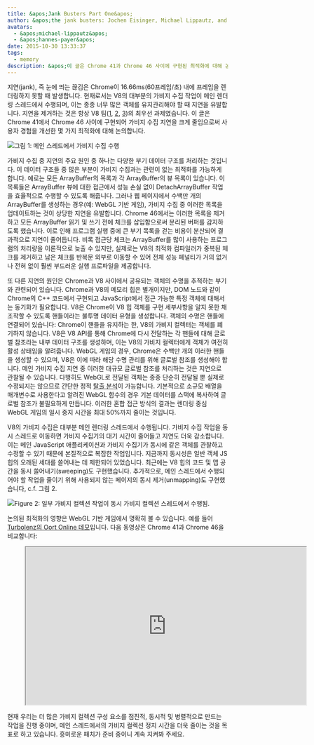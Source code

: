 ```yaml
---
title: &apos;Jank Busters Part One&apos;
author: &apos;the jank busters: Jochen Eisinger, Michael Lippautz, and Hannes Payer&apos;
avatars:
  - &apos;michael-lippautz&apos;
  - &apos;hannes-payer&apos;
date: 2015-10-30 13:33:37
tags:
  - memory
description: &apos;이 글은 Chrome 41과 Chrome 46 사이에 구현된 최적화에 대해 논의하며, 이는 가비지 수집 지연 시간을 상당히 줄여 사용자 경험을 개선합니다.&apos;
---
```

지연(jank), 즉 눈에 띄는 끊김은 Chrome이 16.66ms(60프레임/초) 내에 프레임을 렌더링하지 못할 때 발생합니다. 현재로서는 V8의 대부분의 가비지 수집 작업이 메인 렌더링 스레드에서 수행되며, 이는 종종 너무 많은 객체를 유지관리해야 할 때 지연을 유발합니다. 지연을 제거하는 것은 항상 V8 팀([1](https://blog.chromium.org/2011/11/game-changer-for-interactive.html), [2](https://www.youtube.com/watch?v=3vPOlGRH6zk), [3](/blog/free-garbage-collection))의 최우선 과제였습니다. 이 글은 Chrome 41에서 Chrome 46 사이에 구현되어 가비지 수집 지연을 크게 줄임으로써 사용자 경험을 개선한 몇 가지 최적화에 대해 논의합니다.

<!--truncate-->
![그림 1: 메인 스레드에서 가비지 수집 수행](/_img/jank-busters/gc-main-thread.png)

가비지 수집 중 지연의 주요 원인 중 하나는 다양한 부기 데이터 구조를 처리하는 것입니다. 이 데이터 구조들 중 많은 부분이 가비지 수집과는 관련이 없는 최적화를 가능하게 합니다. 예로는 모든 ArrayBuffer의 목록과 각 ArrayBuffer의 뷰 목록이 있습니다. 이 목록들은 ArrayBuffer 뷰에 대한 접근에서 성능 손실 없이 DetachArrayBuffer 작업을 효율적으로 수행할 수 있도록 해줍니다. 그러나 웹 페이지에서 수백만 개의 ArrayBuffer를 생성하는 경우(예: WebGL 기반 게임), 가비지 수집 중 이러한 목록을 업데이트하는 것이 상당한 지연을 유발합니다. Chrome 46에서는 이러한 목록을 제거하고 모든 ArrayBuffer 읽기 및 쓰기 전에 체크를 삽입함으로써 분리된 버퍼를 감지하도록 했습니다. 이로 인해 프로그램 실행 중에 큰 부기 목록을 걷는 비용이 분산되어 결과적으로 지연이 줄어듭니다. 비록 접근당 체크는 ArrayBuffer를 많이 사용하는 프로그램의 처리량을 이론적으로 늦출 수 있지만, 실제로는 V8의 최적화 컴파일러가 중복된 체크를 제거하고 남은 체크를 반복문 외부로 이동할 수 있어 전체 성능 페널티가 거의 없거나 전혀 없이 훨씬 부드러운 실행 프로파일을 제공합니다.

또 다른 지연의 원인은 Chrome과 V8 사이에서 공유되는 객체의 수명을 추적하는 부기와 관련되어 있습니다. Chrome과 V8의 메모리 힙은 별개이지만, DOM 노드와 같이 Chrome의 C++ 코드에서 구현되고 JavaScript에서 접근 가능한 특정 객체에 대해서는 동기화가 필요합니다. V8은 Chrome이 V8 힙 객체를 구현 세부사항을 알지 못한 채 조작할 수 있도록 핸들이라는 불투명 데이터 유형을 생성합니다. 객체의 수명은 핸들에 연결되어 있습니다: Chrome이 핸들을 유지하는 한, V8의 가비지 컬렉터는 객체를 폐기하지 않습니다. V8은 V8 API를 통해 Chrome에 다시 전달하는 각 핸들에 대해 글로벌 참조라는 내부 데이터 구조를 생성하며, 이는 V8의 가비지 컬렉터에게 객체가 여전히 활성 상태임을 알려줍니다. WebGL 게임의 경우, Chrome은 수백만 개의 이러한 핸들을 생성할 수 있으며, V8은 이에 따라 해당 수명 관리를 위해 글로벌 참조를 생성해야 합니다. 메인 가비지 수집 지연 중 이러한 대규모 글로벌 참조를 처리하는 것은 지연으로 관찰될 수 있습니다. 다행히도 WebGL로 전달된 객체는 종종 단순히 전달될 뿐 실제로 수정되지는 않으므로 간단한 정적 [탈출 분석](https://en.wikipedia.org/wiki/Escape_analysis)이 가능합니다. 기본적으로 소규모 배열을 매개변수로 사용한다고 알려진 WebGL 함수의 경우 기본 데이터를 스택에 복사하여 글로벌 참조가 불필요하게 만듭니다. 이러한 혼합 접근 방식의 결과는 렌더링 중심 WebGL 게임의 일시 중지 시간을 최대 50%까지 줄이는 것입니다.

V8의 가비지 수집은 대부분 메인 렌더링 스레드에서 수행됩니다. 가비지 수집 작업을 동시 스레드로 이동하면 가비지 수집기의 대기 시간이 줄어들고 지연도 더욱 감소합니다. 이는 메인 JavaScript 애플리케이션과 가비지 수집기가 동시에 같은 객체를 관찰하고 수정할 수 있기 때문에 본질적으로 복잡한 작업입니다. 지금까지 동시성은 일반 객체 JS 힙의 오래된 세대를 쓸어내는 데 제한되어 있었습니다. 최근에는 V8 힙의 코드 및 맵 공간을 동시 쓸어내기(sweeping)도 구현했습니다. 추가적으로, 메인 스레드에서 수행되어야 할 작업을 줄이기 위해 사용되지 않는 페이지의 동시 제거(unmapping)도 구현했습니다, c.f. 그림 2.

![Figure 2: 일부 가비지 컬렉션 작업이 동시 가비지 컬렉션 스레드에서 수행됨.](/_img/jank-busters/gc-concurrent-threads.png)

논의된 최적화의 영향은 WebGL 기반 게임에서 명확히 볼 수 있습니다. 예를 들어 [Turbolenz의 Oort Online 데모](http://oortonline.gl/)입니다. 다음 동영상은 Chrome 41과 Chrome 46을 비교합니다:

<figure>
  <div class="video video-16:9">
    <iframe src="https://www.youtube.com/embed/PgrCJpbTs9I" width="640" height="360" loading="lazy"></iframe>
  </div>
</figure>

현재 우리는 더 많은 가비지 컬렉션 구성 요소를 점진적, 동시적 및 병렬적으로 만드는 작업을 진행 중이며, 메인 스레드에서의 가비지 컬렉션 정지 시간을 더욱 줄이는 것을 목표로 하고 있습니다. 흥미로운 패치가 준비 중이니 계속 지켜봐 주세요.
